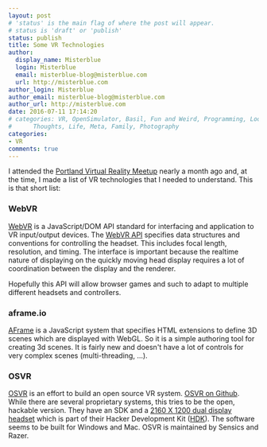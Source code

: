 ```yaml
---
layout: post
# 'status' is the main flag of where the post will appear.
# status is 'draft' or 'publish'
status: publish
title: Some VR Technologies
author:
  display_name: Misterblue
  login: Misterblue
  email: misterblue-blog@misterblue.com
  url: http://misterblue.com
author_login: Misterblue
author_email: misterblue-blog@misterblue.com
author_url: http://misterblue.com
date: 2016-07-11 17:14:20
# categories: VR, OpenSimulator, Basil, Fun and Weird, Programming, LookingGlass, Travel
#      Thoughts, Life, Meta, Family, Photography
categories:
- VR
comments: true
---
```

I attended the
[Portland Virtual Reality Meetup]
nearly a month ago and, at the time, I made a list of VR technologies that I
needed to understand. This is that short list:

### WebVR

[WebVR] is a JavaScript/DOM API standard for interfacing and application
to VR input/output devices. 
The [WebVR API] specifies data structures and conventions for controlling
the headset. This includes focal length, resolution, and timing.
The interface is important because the realtime nature of displaying on the
quickly moving head display requires a lot of coordination between the display
and the renderer.

Hopefully this API will allow browser games and such to adapt to multiple different
headsets and controllers.

### aframe.io

[AFrame] is a JavaScript system that specifies HTML extensions to define 3D scenes which
are displayed with WebGL. So it is a simple authoring tool for creating 3d scenes.
It is fairly new and doesn't have a lot of controls for very complex scenes
(multi-threading, ...).

### OSVR

[OSVR] is an effort to build an open source VR system.
[OSVR on Github].
While there are several proprietary
systems, this tries to be the open, hackable version.
They have an SDK and a
[2160 X 1200 dual display headset] which is part of their Hacker Development Kit ([HDK]).
The software seems to be built for Windows and Mac.
OSVR is maintained by Sensics and Razer.

[Portland Virtual Reality Meetup]: http://www.meetup.com/Portland-Virtual-Reality-Meetup/events/231253911/
[AFrame]: http://aframe.io/
[WebVR]: http://webvr.info
[WebVR API]: https://developer.mozilla.org/en-US/docs/Web/API/WebVR_API
[OSVR]: http://www.osvr.org/
[OSVR on Github]: http://osvr.github.io/
[2160 X 1200 dual display headset]: http://www.osvr.org/forum/viewtopic.php?f=2&t=3930
[HDK]: http://www.osvr.org/hdk2.html

